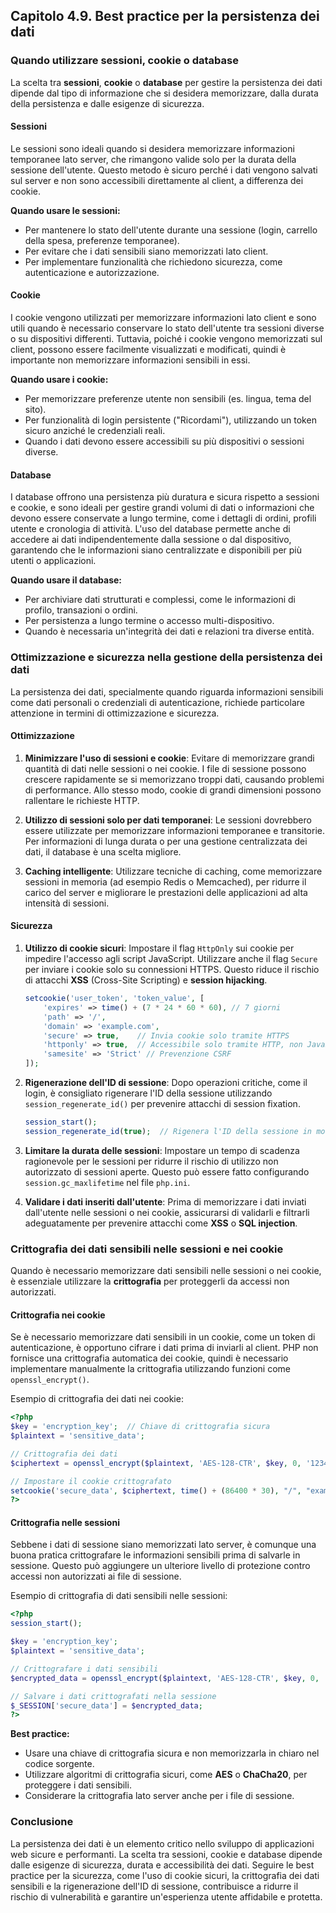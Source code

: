 ## Capitolo 4.9. **Best practice per la persistenza dei dati**

### Quando utilizzare sessioni, cookie o database

La scelta tra **sessioni**, **cookie** o **database** per gestire la persistenza dei dati dipende dal tipo di informazione che si desidera memorizzare, dalla durata della persistenza e dalle esigenze di sicurezza.

#### Sessioni

Le sessioni sono ideali quando si desidera memorizzare informazioni temporanee lato server, che rimangono valide solo per la durata della sessione dell'utente. Questo metodo è sicuro perché i dati vengono salvati sul server e non sono accessibili direttamente al client, a differenza dei cookie.

**Quando usare le sessioni:**
- Per mantenere lo stato dell'utente durante una sessione (login, carrello della spesa, preferenze temporanee).
- Per evitare che i dati sensibili siano memorizzati lato client.
- Per implementare funzionalità che richiedono sicurezza, come autenticazione e autorizzazione.

#### Cookie

I cookie vengono utilizzati per memorizzare informazioni lato client e sono utili quando è necessario conservare lo stato dell'utente tra sessioni diverse o su dispositivi differenti. Tuttavia, poiché i cookie vengono memorizzati sul client, possono essere facilmente visualizzati e modificati, quindi è importante non memorizzare informazioni sensibili in essi.

**Quando usare i cookie:**
- Per memorizzare preferenze utente non sensibili (es. lingua, tema del sito).
- Per funzionalità di login persistente ("Ricordami"), utilizzando un token sicuro anziché le credenziali reali.
- Quando i dati devono essere accessibili su più dispositivi o sessioni diverse.

#### Database

I database offrono una persistenza più duratura e sicura rispetto a sessioni e cookie, e sono ideali per gestire grandi volumi di dati o informazioni che devono essere conservate a lungo termine, come i dettagli di ordini, profili utente e cronologia di attività. L'uso del database permette anche di accedere ai dati indipendentemente dalla sessione o dal dispositivo, garantendo che le informazioni siano centralizzate e disponibili per più utenti o applicazioni.

**Quando usare il database:**
- Per archiviare dati strutturati e complessi, come le informazioni di profilo, transazioni o ordini.
- Per persistenza a lungo termine o accesso multi-dispositivo.
- Quando è necessaria un'integrità dei dati e relazioni tra diverse entità.

### Ottimizzazione e sicurezza nella gestione della persistenza dei dati

La persistenza dei dati, specialmente quando riguarda informazioni sensibili come dati personali o credenziali di autenticazione, richiede particolare attenzione in termini di ottimizzazione e sicurezza.

#### Ottimizzazione

1. **Minimizzare l'uso di sessioni e cookie**: Evitare di memorizzare grandi quantità di dati nelle sessioni o nei cookie. I file di sessione possono crescere rapidamente se si memorizzano troppi dati, causando problemi di performance. Allo stesso modo, cookie di grandi dimensioni possono rallentare le richieste HTTP.
   
2. **Utilizzo di sessioni solo per dati temporanei**: Le sessioni dovrebbero essere utilizzate per memorizzare informazioni temporanee e transitorie. Per informazioni di lunga durata o per una gestione centralizzata dei dati, il database è una scelta migliore.

3. **Caching intelligente**: Utilizzare tecniche di caching, come memorizzare sessioni in memoria (ad esempio Redis o Memcached), per ridurre il carico del server e migliorare le prestazioni delle applicazioni ad alta intensità di sessioni.

#### Sicurezza

1. **Utilizzo di cookie sicuri**: Impostare il flag `HttpOnly` sui cookie per impedire l'accesso agli script JavaScript. Utilizzare anche il flag `Secure` per inviare i cookie solo su connessioni HTTPS. Questo riduce il rischio di attacchi **XSS** (Cross-Site Scripting) e **session hijacking**.

    ```php
    setcookie('user_token', 'token_value', [
        'expires' => time() + (7 * 24 * 60 * 60), // 7 giorni
        'path' => '/',
        'domain' => 'example.com',
        'secure' => true,    // Invia cookie solo tramite HTTPS
        'httponly' => true,  // Accessibile solo tramite HTTP, non JavaScript
        'samesite' => 'Strict' // Prevenzione CSRF
    ]);
    ```

2. **Rigenerazione dell'ID di sessione**: Dopo operazioni critiche, come il login, è consigliato rigenerare l'ID della sessione utilizzando `session_regenerate_id()` per prevenire attacchi di session fixation.

    ```php
    session_start();
    session_regenerate_id(true);  // Rigenera l'ID della sessione in modo sicuro
    ```

3. **Limitare la durata delle sessioni**: Impostare un tempo di scadenza ragionevole per le sessioni per ridurre il rischio di utilizzo non autorizzato di sessioni aperte. Questo può essere fatto configurando `session.gc_maxlifetime` nel file `php.ini`.

4. **Validare i dati inseriti dall'utente**: Prima di memorizzare i dati inviati dall'utente nelle sessioni o nei cookie, assicurarsi di validarli e filtrarli adeguatamente per prevenire attacchi come **XSS** o **SQL injection**.

### Crittografia dei dati sensibili nelle sessioni e nei cookie

Quando è necessario memorizzare dati sensibili nelle sessioni o nei cookie, è essenziale utilizzare la **crittografia** per proteggerli da accessi non autorizzati.

#### Crittografia nei cookie

Se è necessario memorizzare dati sensibili in un cookie, come un token di autenticazione, è opportuno cifrare i dati prima di inviarli al client. PHP non fornisce una crittografia automatica dei cookie, quindi è necessario implementare manualmente la crittografia utilizzando funzioni come `openssl_encrypt()`.

Esempio di crittografia dei dati nei cookie:

```php
<?php
$key = 'encryption_key';  // Chiave di crittografia sicura
$plaintext = 'sensitive_data';

// Crittografia dei dati
$ciphertext = openssl_encrypt($plaintext, 'AES-128-CTR', $key, 0, '1234567891011121');

// Impostare il cookie crittografato
setcookie('secure_data', $ciphertext, time() + (86400 * 30), "/", "example.com", true, true);
?>
```

#### Crittografia nelle sessioni

Sebbene i dati di sessione siano memorizzati lato server, è comunque una buona pratica crittografare le informazioni sensibili prima di salvarle in sessione. Questo può aggiungere un ulteriore livello di protezione contro accessi non autorizzati ai file di sessione.

Esempio di crittografia di dati sensibili nelle sessioni:

```php
<?php
session_start();

$key = 'encryption_key';
$plaintext = 'sensitive_data';

// Crittografare i dati sensibili
$encrypted_data = openssl_encrypt($plaintext, 'AES-128-CTR', $key, 0, '1234567891011121');

// Salvare i dati crittografati nella sessione
$_SESSION['secure_data'] = $encrypted_data;
?>
```

**Best practice:**
- Usare una chiave di crittografia sicura e non memorizzarla in chiaro nel codice sorgente.
- Utilizzare algoritmi di crittografia sicuri, come **AES** o **ChaCha20**, per proteggere i dati sensibili.
- Considerare la crittografia lato server anche per i file di sessione.

### Conclusione

La persistenza dei dati è un elemento critico nello sviluppo di applicazioni web sicure e performanti. La scelta tra sessioni, cookie e database dipende dalle esigenze di sicurezza, durata e accessibilità dei dati. Seguire le best practice per la sicurezza, come l'uso di cookie sicuri, la crittografia dei dati sensibili e la rigenerazione dell'ID di sessione, contribuisce a ridurre il rischio di vulnerabilità e garantire un'esperienza utente affidabile e protetta.